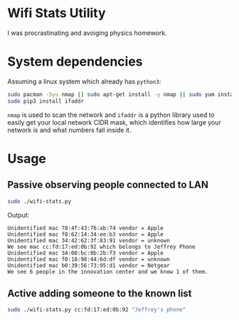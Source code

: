 
# Wifi Stats Utility

I was procrastinating and avoiging physics homework.

# System dependencies

Assuming a linux system which already has `python3`:

```bash
sudo pacman -Syu nmap || sudo apt-get install -y nmap || sudo yum install -y nmap
sudo pip3 install ifaddr
```

`nmap` is used to scan the network and `ifaddr` is a python library used to easily get your local network CIDR mask,
which identifies how large your network is and what numbers fall inside it.

# Usage

## Passive observing people connected to LAN

```bash
sudo ./wifi-stats.py
```

Output:

```
Unidentified mac 78:4f:43:76:ab:74 vendor = Apple
Unidentified mac f8:62:14:34:ee:b3 vendor = Apple
Unidentified mac 34:42:62:3f:83:91 vendor = unknown
We see mac cc:fd:17:ed:0b:92 which belongs to Jeffrey Phone
Unidentified mac 34:08:bc:0b:2b:f3 vendor = Apple
Unidentified mac f0:18:98:44:6d:df vendor = unknown
Unidentified mac b0:39:56:73:95:d1 vendor = Netgear
We see 6 people in the innovation center and we know 1 of them.
```

## Active adding someone to the known list

```bash
sudo ./wifi-stats.py cc:fd:17:ed:0b:92 "Jeffrey's phone"
```



